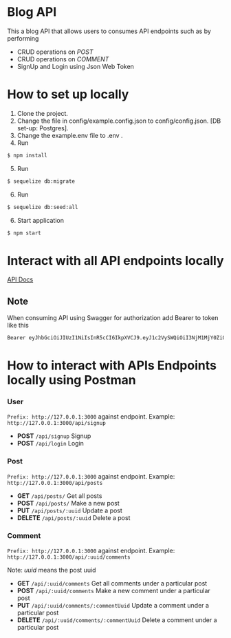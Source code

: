 # Blog API

This a blog API that allows users to consumes API endpoints such as by performing
- CRUD operations on *POST*
- CRUD operations on *COMMENT*
- SignUp and Login using Json Web Token

#  How to set up locally

1. Clone the project.
2. Change the file in config/example.config.json to config/config.json. [DB set-up: Postgres].
3. Change the example.env file to .env .
4. Run
```sh
$ npm install
```
5. Run
```sh
$ sequelize db:migrate
```
6. Run
```sh
$ sequelize db:seed:all
```
6. Start application
```sh
$ npm start
```
# Interact with all API endpoints locally
[API Docs](http://127.0.0.1:3000/api-docs)
## Note 
When consuming API using Swagger for authorization add Bearer to token like this
```sh
Bearer eyJhbGciOiJIUzI1NiIsInR5cCI6IkpXVCJ9.eyJ1c2VySWQiOiI3NjM1MjY0Zi04YTgxLTQ4YmUtYjVkYy1lN2RlM2Q3Y2U3MDkiLCJlbWFpbCI6InVzZXJ0ZXN0QGVtYWlsLmNvbSIsImlhdCI6MTY1MTczNzI4MiwiZXhwIjoxNjUxNzQ0NDgyfQ.GIrXgbGjwvFxQ4FhGjrAA_MLMW1gTy5MLo1UXpg3hek
```

# How to interact with APIs Endpoints locally using Postman
### User

`Prefix: http://127.0.0.1:3000` against endpoint. Example: `http://127.0.0.1:3000/api/signup`
* **POST** `/api/signup` Signup
* **POST** `/api/login` Login


### Post

`Prefix: http://127.0.0.1:3000` against endpoint. Example: `http://127.0.0.1:3000/api/posts`
* **GET** `/api/posts/` Get all posts
* **POST** `/api/posts/` Make a new post
* **PUT** `/api/posts/:uuid` Update a post
* **DELETE** `/api/posts/:uuid` Delete a post

### Comment

`Prefix: http://127.0.0.1:3000` against endpoint. Example: `http://127.0.0.1:3000/api/:uuid/comments`

Note: *uuid* means the post uuid
* **GET** `/api/:uuid/comments` Get all comments under a particular post
* **POST** `/api/:uuid/comments` Make a new comment under a particular post
* **PUT** `/api/:uuid/comments/:commentUuid` Update a comment under a particular post
* **DELETE** `/api/:uuid/comments/:commentUuid` Delete a comment under a particular post
